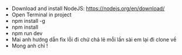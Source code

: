 - Download and install NodeJS: https://nodejs.org/en/download/
- Open Terminal in project
- npm install -g
- npm install
- npm run dev
- Mai anh hướng dẫn fix lỗi đi chứ chả lẻ mỗi lần sài em lại đi clone về
- Mong anh chỉ !
